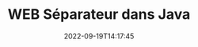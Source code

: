 ---
############################# Static ############################
layout: "auto-gen-merger"
date: 2022-09-19T14:17:45
draft: false
otherformats: 

############################# Head ############################
head_title: "Divisez WEB en plusieurs fichiers dans Java"
head_description: "Divisez un seul fichier WEB en plusieurs fichiers en fonction des numéros de page, des intervalles de page, des pages paires ou impaires à l'aide de l'API de fusion de documents."

############################# Header ############################
title: "WEB Séparateur dans Java"
description: "Divisez WEB avec quelques lignes de code Java."
bg_image: "https://cms.admin.containerize.com/templates/aspose/App_Themes/V3/images/bg/header1.png"
bg_overlay: false
button:
    enable: true
    icon: "fas fa-arrow-down"
    label: "Télécharger la version d'essai gratuite"
    link: "https://downloads.groupdocs.com/merger/java"

############################# SubMenu ############################
submenu:
    enable: true

    left:
        img_alt: "GroupDocs.Merger for Java"
        image: "https://cms.admin.containerize.com/templates/groupdocs/images/product-logos/90x90-noborder/groupdocs-merger-java.png"
        product: "GroupDocs.Merger"
        platform: "Java"

    middle:
        button:

            # button loop
            - link: "https://apireference.groupdocs.com/merger/java"
              text: "Référence API"

            # button loop
            - link: "https://github.com/groupdocs-merger"
              text: "Exemples de codes"

            # button loop
            - link: "https://products.groupdocs.app/merger/family"
              text: "Démos en direct"

            # button loop
            - link: "https://purchase.groupdocs.com/pricing/merger/java"
              text: "Tarification"

    right:
        link_download: "https://downloads.groupdocs.com/merger"
        link_learn: "https://docs.groupdocs.com/merger/java"
        link_buy: "https://purchase.groupdocs.com"

############################# About ############################
about:
    enable: true
    title: "À propos de l'API GroupDocs.Merger for Java"
    content: |
        La bibliothèque [GroupDocs.Merger for Java](/fr/merger/java/) offre une solution simple pour fusionner et diviser en toute sécurité un large éventail de formats de documents, y compris PDF, Microsoft Office (Word, Excel, PowerPoint, OneNote), OpenDocument, HTML, images et bien d'autres dans les applications Java. En ajoutant seulement quelques lignes de code, effectuez plusieurs opérations sur le document telles que déplacer, supprimer, faire pivoter, échanger, extraire ou modifier l'orientation des pages dans les documents. L'API de fusion de documents prend également en charge la prévisualisation des pages de document sous forme d'image pour analyser la structure, la mise en forme et le contenu du document sur la page.
        
        L'API GroupDocs.Merger est un bon choix pour les solutions d'entreprise qui nécessitent des fonctionnalités de fractionnement de fichiers. Ces API sont bien prises en charge sur tous les principaux systèmes d'exploitation et plates-formes, y compris J2SE 7.0 (1.7), J2SE 8.0 (1.8), Java 10.

############################# Steps ############################
steps:
    enable: true
    title_left: "Diviser le fichier WEB par pages dans Java"
    content_left: |
        [GroupDocs.Merger for Java](/fr/merger/java/) permet aux développeurs de Java de diviser facilement un seul fichier WEB en plusieurs fichiers résultants en implémentant un quelques étapes faciles.
        
        * Initialisez **SplitOptions** avec le format de chemin des fichiers de sortie.
        * Créez une nouvelle instance de **Merger** et transmettez le chemin du document source en tant que paramètre du constructeur.
        * Appelez **split** et passez l'objet **SplitOptions** pour enregistrer les documents résultants.

    title_right: "Configuration requise"
    content_right: |
        Les API GroupDocs.Merger for Java sont prises en charge sur toutes les principales plates-formes et systèmes d'exploitation. Avant d'exécuter le code ci-dessous, assurez-vous que les prérequis suivants sont installés sur votre système.

        * Systèmes d'exploitation : Microsoft Windows, Linux, MacOS
        * Environnements de développement : NetBeans, IntelliJ IDEA, Eclipse
        * Cadres: J2SE 7.0 (1.7), J2SE 8.0 (1.8), Java 10
        * Téléchargez la dernière version de GroupDocs.Merger for Java depuis [Maven](https://repository.groupdocs.com/webapp/#/artifacts/browse/tree/General/repo/com/groupdocs/groupdocs-merger)
         
    code: |
     {{% merger/additional-styles %}}
     {{< merger/code-merger title="Comment diviser le fichier WEB à l'aide de l'exemple de code Java">}}

        ```java    
        // Diviser le fichier WEB à l'aide de GroupDocs.Merger pour l'API Java
        String filePath = "input.web";
        String filePathOut = "output.web";
        
        // Initialiser la classe SplitOptions avec le format de chemin des fichiers de sortie
        SplitOptions splitOptions = new SplitOptions(filePathOut, new int[] { 3, 6, 8 });

        // Instancier la fusion avec le document d'entrée WEB
        Merger merger = new Merger(filePath);

        // Appelez la méthode split et passez l'objet SplitOptions pour enregistrer les documents résultants
        merger.split(splitOptions);
        ```
     {{< /merger/code-merger >}}

############################# Demos ############################
demos:
    enable: true
    title: "Démos en direct – Diviser le fichier WEB en ligne"
    content: |
       Divisez le fichier WEB dès maintenant en visitant le site Web [GroupDocs.Merger Live Demos](https://products.groupdocs.app/splitter/web).
       La démo en direct présente les avantages suivants.
        
############################# About Formats ############################
about_formats:
    enable: true

############################# More Formats ############################
more_formats:
    enable: true
    title: "Diviser le fichier d'autres formats"
    content: |
        Java documente l'API de fusion et de division pour les formats de fichiers et les images. Divisez certains des formats de fichiers populaires comme indiqué ci-dessous.

############################# Back to top ###############################
back_to_top:
    enable: true
---